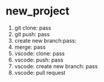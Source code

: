 # new_project
1. git clone: pass
2. git push: pass
3. create new branch:pass: 
4. merge: pass
5. vscode: clone: pass
6. vscode: push: pass
7. vscode: create new branch: pass
8. vscode: pull request